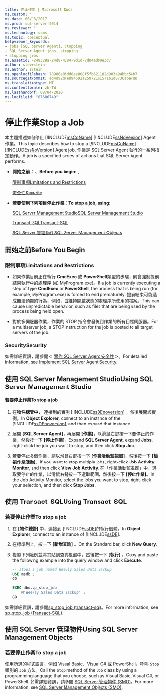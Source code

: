 ```yaml
---
title: 停止作業 | Microsoft Docs
ms.custom: ''
ms.date: 06/13/2017
ms.prod: sql-server-2014
ms.reviewer: ''
ms.technology: ssms
ms.topic: conceptual
helpviewer_keywords:
- jobs [SQL Server Agent], stopping
- SQL Server Agent jobs, stopping
- stopping jobs
ms.assetid: 4249328a-24d8-4284-9d1d-7d04ed90e3d7
author: stevestein
ms.author: sstein
ms.openlocfilehash: 78986e85dd8ee808f5fb621182d903a94bbc5eb7
ms.sourcegitcommit: ad4d92dce894592a259721a1571b1d8736abacdb
ms.translationtype: MT
ms.contentlocale: zh-TW
ms.lasthandoff: 08/04/2020
ms.locfileid: "87686749"
---
```

# <a name="stop-a-job"></a><span data-ttu-id="0cf4c-102">停止作業</span><span class="sxs-lookup"><span data-stu-id="0cf4c-102">Stop a Job</span></span>
  <span data-ttu-id="0cf4c-103">本主題描述如何停止 [!INCLUDE[msCoName](../../includes/msconame-md.md)] [!INCLUDE[ssNoVersion](../../includes/ssnoversion-md.md)] Agent 作業。</span><span class="sxs-lookup"><span data-stu-id="0cf4c-103">This topic describes how to stop a [!INCLUDE[msCoName](../../includes/msconame-md.md)] [!INCLUDE[ssNoVersion](../../includes/ssnoversion-md.md)] Agent job.</span></span> <span data-ttu-id="0cf4c-104">作業是 SQL Server Agent 執行的一系列指定動作。</span><span class="sxs-lookup"><span data-stu-id="0cf4c-104">A job is a specified series of actions that SQL Server Agent performs.</span></span>  
  
-   <span data-ttu-id="0cf4c-105">**開始之前：** 、</span><span class="sxs-lookup"><span data-stu-id="0cf4c-105">**Before you begin:**  ,</span></span>  
  
     [<span data-ttu-id="0cf4c-106">限制事項</span><span class="sxs-lookup"><span data-stu-id="0cf4c-106">Limitations and Restrictions</span></span>](#Restrictions)  
  
     [<span data-ttu-id="0cf4c-107">安全性</span><span class="sxs-lookup"><span data-stu-id="0cf4c-107">Security</span></span>](#Security)  
  
-   <span data-ttu-id="0cf4c-108">**若要使用下列項目停止作業：**</span><span class="sxs-lookup"><span data-stu-id="0cf4c-108">**To stop a job, using:**</span></span>  
  
     [<span data-ttu-id="0cf4c-109">SQL Server Management Studio</span><span class="sxs-lookup"><span data-stu-id="0cf4c-109">SQL Server Management Studio</span></span>](#SSMS)  
  
     [<span data-ttu-id="0cf4c-110">Transact-SQL</span><span class="sxs-lookup"><span data-stu-id="0cf4c-110">Transact-SQL</span></span>](#TSQL)  
  
     [<span data-ttu-id="0cf4c-111">SQL Server 管理物件</span><span class="sxs-lookup"><span data-stu-id="0cf4c-111">SQL Server Management Objects</span></span>](#SMO)  
  
##  <a name="before-you-begin"></a><a name="BeforeYouBegin"></a> <span data-ttu-id="0cf4c-112">開始之前</span><span class="sxs-lookup"><span data-stu-id="0cf4c-112">Before You Begin</span></span>  
  
###  <a name="limitations-and-restrictions"></a><a name="Restrictions"></a> <span data-ttu-id="0cf4c-113">限制事項</span><span class="sxs-lookup"><span data-stu-id="0cf4c-113">Limitations and Restrictions</span></span>  
  
-   <span data-ttu-id="0cf4c-114">如果作業目前正在執行 **CmdExec** 或 **PowerShell**類型的步驟，則會強制提前結束執行中的處理序 (如 MyProgram.exe)。</span><span class="sxs-lookup"><span data-stu-id="0cf4c-114">If a job is currently executing a step of type **CmdExec** or **PowerShell**, the process that is being run (for example, MyProgram.exe) is forced to end prematurely.</span></span> <span data-ttu-id="0cf4c-115">提前結束可能造成無法預期的行為，例如，由維持開啟狀態的處理序所使用的檔案。</span><span class="sxs-lookup"><span data-stu-id="0cf4c-115">This can cause unpredictable behavior, such as files that are being used by the process being held open.</span></span>  
  
-   <span data-ttu-id="0cf4c-116">對於多伺服器作業，作業的 STOP 指令會發佈到作業的所有目標伺服器。</span><span class="sxs-lookup"><span data-stu-id="0cf4c-116">For a multiserver job, a STOP instruction for the job is posted to all target servers of the job.</span></span>  
  
###  <a name="security"></a><a name="Security"></a> <span data-ttu-id="0cf4c-117">Security</span><span class="sxs-lookup"><span data-stu-id="0cf4c-117">Security</span></span>  
 <span data-ttu-id="0cf4c-118">如需詳細資訊，請參閱＜ [實作 SQL Server Agent 安全性](implement-sql-server-agent-security.md)＞。</span><span class="sxs-lookup"><span data-stu-id="0cf4c-118">For detailed information, see [Implement SQL Server Agent Security](implement-sql-server-agent-security.md).</span></span>  
  
##  <a name="using-sql-server-management-studio"></a><a name="SSMS"></a> <span data-ttu-id="0cf4c-119">使用 SQL Server Management Studio</span><span class="sxs-lookup"><span data-stu-id="0cf4c-119">Using SQL Server Management Studio</span></span>  
  
#### <a name="to-stop-a-job"></a><span data-ttu-id="0cf4c-120">若要停止作業</span><span class="sxs-lookup"><span data-stu-id="0cf4c-120">To stop a job</span></span>  
  
1.  <span data-ttu-id="0cf4c-121">在**物件總管中，** 連接到的實例 [!INCLUDE[ssDEnoversion](../../includes/ssdenoversion-md.md)] ，然後展開該實例。</span><span class="sxs-lookup"><span data-stu-id="0cf4c-121">In **Object Explorer,** connect to an instance of the [!INCLUDE[ssDEnoversion](../../includes/ssdenoversion-md.md)], and then expand that instance.</span></span>  
  
2.  <span data-ttu-id="0cf4c-122">展開 **[SQL Server Agent]**，再展開 **[作業]**，以滑鼠右鍵按一下要停止的作業，然後按一下 **[停止作業]**。</span><span class="sxs-lookup"><span data-stu-id="0cf4c-122">Expand **SQL Server Agent**, expand **Jobs**, right-click the job you want to stop, and then click **Stop Job**.</span></span>  
  
3.  <span data-ttu-id="0cf4c-123">若要停止多個作業，請以滑鼠右鍵按一下 **[作業活動監視器]**，然後按一下 **[檢視作業活動]**。</span><span class="sxs-lookup"><span data-stu-id="0cf4c-123">If you want to stop multiple jobs, right-click **Job Activity Monitor**, and then click **View Job Activity**.</span></span> <span data-ttu-id="0cf4c-124">在「作業活動監視器」中，選取要停止的作業，以滑鼠右鍵按一下選取範圍，然後按一下 **[停止作業]**。</span><span class="sxs-lookup"><span data-stu-id="0cf4c-124">In the Job Activity Monitor, select the jobs you want to stop, right-click your selection, and then click **Stop Jobs**.</span></span>  
  
##  <a name="using-transact-sql"></a><a name="TSQL"></a> <span data-ttu-id="0cf4c-125">使用 Transact-SQL</span><span class="sxs-lookup"><span data-stu-id="0cf4c-125">Using Transact-SQL</span></span>  
  
### <a name="to-stop-a-job"></a><span data-ttu-id="0cf4c-126">若要停止作業</span><span class="sxs-lookup"><span data-stu-id="0cf4c-126">To stop a job</span></span>  
  
1.  <span data-ttu-id="0cf4c-127">在 **[物件總管]** 中，連接到 [!INCLUDE[ssDE](../../includes/ssde-md.md)]的執行個體。</span><span class="sxs-lookup"><span data-stu-id="0cf4c-127">In **Object Explorer**, connect to an instance of [!INCLUDE[ssDE](../../includes/ssde-md.md)].</span></span>  
  
2.  <span data-ttu-id="0cf4c-128">在標準列上，按一下 **[新增查詢]** 。</span><span class="sxs-lookup"><span data-stu-id="0cf4c-128">On the Standard bar, click **New Query**.</span></span>  
  
3.  <span data-ttu-id="0cf4c-129">複製下列範例並將其貼到查詢視窗中，然後按一下 **[執行]** 。</span><span class="sxs-lookup"><span data-stu-id="0cf4c-129">Copy and paste the following example into the query window and click **Execute**.</span></span>  
  
    ```sql
    -- stops a job named Weekly Sales Data Backup  
    USE msdb ;  
    GO  
  
    EXEC dbo.sp_stop_job  
        N'Weekly Sales Data Backup' ;  
    GO  
    ```  
  
 <span data-ttu-id="0cf4c-130">如需詳細資訊，請參閱[sp_stop_job &#40;transact-sql&#41;](/sql/relational-databases/system-stored-procedures/sp-stop-job-transact-sql)。</span><span class="sxs-lookup"><span data-stu-id="0cf4c-130">For more information, see [sp_stop_job &#40;Transact-SQL&#41;](/sql/relational-databases/system-stored-procedures/sp-stop-job-transact-sql).</span></span>  
  
##  <a name="using-sql-server-management-objects"></a><a name="SMO"></a><span data-ttu-id="0cf4c-131">使用 SQL Server 管理物件</span><span class="sxs-lookup"><span data-stu-id="0cf4c-131">Using SQL Server Management Objects</span></span>  

### <a name="to-stop-a-job"></a><span data-ttu-id="0cf4c-132">若要停止作業</span><span class="sxs-lookup"><span data-stu-id="0cf4c-132">To stop a job</span></span>
  
 <span data-ttu-id="0cf4c-133">使用所選的程式語言，例如 Visual Basic、Visual C# 或 PowerShell，呼叫 `Stop` 類別的 `Job` 方法。</span><span class="sxs-lookup"><span data-stu-id="0cf4c-133">Call the `Stop` method of the `Job` class by using a programming language that you choose, such as Visual Basic, Visual C#, or PowerShell.</span></span> <span data-ttu-id="0cf4c-134">如需詳細資訊，請參閱 [SQL Server 管理物件 (SMO)](https://msdn.microsoft.com/library/ms162169.aspx)。</span><span class="sxs-lookup"><span data-stu-id="0cf4c-134">For more information, see [SQL Server Management Objects (SMO)](https://msdn.microsoft.com/library/ms162169.aspx).</span></span>  
